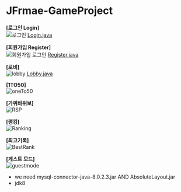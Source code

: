 # JFrmae-GameProject 

**[로그인 Login]**  
![로그인](https://user-images.githubusercontent.com/30117732/109018291-52072180-76fb-11eb-86b0-11f4ae50e1e1.gif)
[Login.java](https://github.com/JHPDEVS/JFrame-GameProject/tree/master/src/Login)

 
**[회원가입 Register]**  
![회원가입 로그인](https://user-images.githubusercontent.com/30117732/109018937-e2456680-76fb-11eb-825a-33e8885a0b83.gif)
[Register.java](https://github.com/JHPDEVS/JFrame-GameProject/blob/master/src/Register/Register.java)


**[로비]**  
![lobby](https://user-images.githubusercontent.com/30117732/109019176-191b7c80-76fc-11eb-9e7f-32465355d718.gif)
[Lobby.java](https://github.com/JHPDEVS/JFrame-GameProject/blob/master/src/Main/Lobby.java)

**[1TO50]**  
![oneTo50](https://user-images.githubusercontent.com/30117732/109019736-9d6dff80-76fc-11eb-9310-a5861a28b820.gif)

**[가위바위보]**  
![RSP](https://user-images.githubusercontent.com/30117732/109019832-b5458380-76fc-11eb-8be4-c06224eeff25.gif)

**[랭킹]**  
![Ranking](https://user-images.githubusercontent.com/30117732/109019974-defeaa80-76fc-11eb-85e1-18398e00604d.gif)

**[최고기록]**  
![BestRank](https://user-images.githubusercontent.com/30117732/109020621-782dc100-76fd-11eb-965a-b8280ebc556a.gif)


**[게스트 모드]**  
![guestmode](https://user-images.githubusercontent.com/30117732/109021010-d5297700-76fd-11eb-8f6e-1747f031b80e.gif)

* we need mysql-connector-java-8.0.2.3.jar AND AbsoluteLayout.jar 
* jdk8 